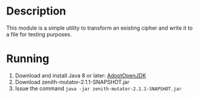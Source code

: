 # Description
This module is a simple utility to transform an existing cipher and write it to a file for testing purposes.

# Running
1. Download and install Java 8 or later: [AdoptOpenJDK](https://adoptopenjdk.net/)
2. Download zenith-mutator-2.1.1-SNAPSHOT.jar
3. Issue the command `java -jar zenith-mutator-2.1.1-SNAPSHOT.jar`